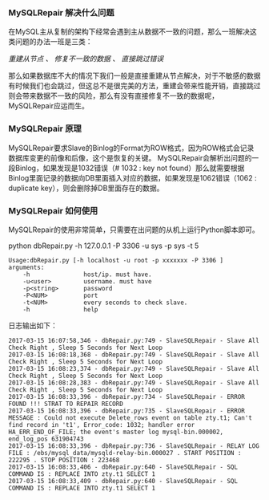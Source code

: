 ### MySQLRepair 解决什么问题 ###
    
在MySQL主从复制的架构下经常会遇到主从数据不一致的问题，那么一班解决这类问题的办法一班是三类：
    
*重建从节点 、
修复不一致的数据 、
直接跳过错误*
    
那么如果数据库不大的情况下我们一般是直接重建从节点解决，对于不敏感的数据有时候我们也会跳过，但这总不是很完美的方法，重建会带来性能开销，直接跳过则会带来数据不一致的风险，那么有没有直接修复不一致的数据呢，MySQLRepair应运而生。
 

### MySQLRepair 原理 ###
MySQLRepair要求Slave的Binlog的Format为ROW格式，因为ROW格式会记录数据库变更的前像和后像，这个是恢复的关键。
MySQLRepair会解析出问题的一段Binlog，如果发现是1032错误（# 1032 : key not found）那么就需要根据Binlog里面记录的数据向DB里面插入对应的数据，如果发现是1062错误（1062 : duplicate key），则会删除掉DB里面存在的数据。

### MySQLRepair 如何使用 ###

MySQLRepair的使用非常简单，只需要在出问题的从机上运行Python脚本即可。
    
python dbRepair.py -h 127.0.0.1 -P 3306 -u sys -p sys -t 5
    
    Usage:dbRepair.py [-h localhost -u root -p xxxxxxx -P 3306 ]
    arguments:
        -h               host/ip. must have.
        -u<user>         username. must have
        -p<string>       password
        -P<NUM>          port
        -t<NUM>          every seconds to check slave.
        -h               help
日志输出如下：

    2017-03-15 16:07:58,346 - dbRepair.py:749 - SlaveSQLRepair - Slave All Check Right , Sleep 5 Seconds for Next Loop
    2017-03-15 16:08:18,368 - dbRepair.py:749 - SlaveSQLRepair - Slave All Check Right , Sleep 5 Seconds for Next Loop
    2017-03-15 16:08:23,374 - dbRepair.py:749 - SlaveSQLRepair - Slave All Check Right , Sleep 5 Seconds for Next Loop
    2017-03-15 16:08:28,383 - dbRepair.py:749 - SlaveSQLRepair - Slave All Check Right , Sleep 5 Seconds for Next Loop
    2017-03-15 16:08:33,396 - dbRepair.py:734 - SlaveSQLRepair - ERROR FOUND !!! STRAT TO REPAIR RECORD
    2017-03-15 16:08:33,396 - dbRepair.py:735 - SlaveSQLRepair - ERROR MESSAGE : Could not execute Delete_rows event on table zty.t1; Can't find record in 't1', Error_code: 1032; handler error HA_ERR_END_OF_FILE; the event's master log mysql-bin.000002, end_log_pos 631904743
    2017-03-15 16:08:33,396 - dbRepair.py:736 - SlaveSQLRepair - RELAY LOG FILE : /ebs/mysql_data/mysqld-relay-bin.000027 . START POSITION : 222295 . STOP POSITION : 223468
    2017-03-15 16:08:33,406 - dbRepair.py:640 - SlaveSQLRepair - SQL COMMAND IS : REPLACE INTO zty.t1 SELECT 1
    2017-03-15 16:08:33,409 - dbRepair.py:640 - SlaveSQLRepair - SQL COMMAND IS : REPLACE INTO zty.t1 SELECT 1
